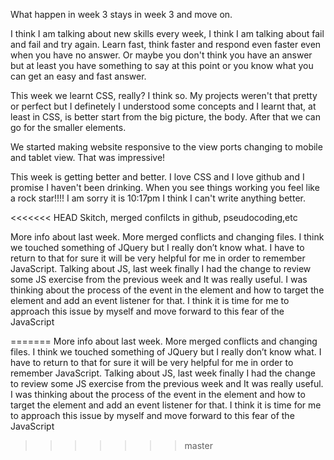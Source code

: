 

What happen in week 3 stays in week 3 and move on.

I think I am talking about new skills every week, I think I am talking about fail and fail and try again. 
Learn fast, think faster and respond even faster even when you have no answer. 
Or maybe you don't think you have an answer but at least you have something to 
say at this point or you know what you can get an easy and fast answer.

This week we learnt CSS, really? I think so. My projects weren't that pretty or perfect but 
I definetely I understood some concepts and I learnt that, at least in CSS, is better start 
from the big picture, the body. After that we can go for the smaller elements.

We started making website responsive to the view ports changing to mobile and tablet view. That was impressive!

This week is getting better and better. I love CSS and I love github and I promise I haven't been drinking. When you see things working you feel like a rock star!!!! I am sorry it is 10:17pm I think I can't write anything better.

<<<<<<< HEAD
Skitch, merged confilcts in github, pseudocoding,etc

More info about last week. More merged conflicts and changing files. I think we touched something of JQuery but I really don’t know what. I have to return to that for sure it will be very helpful for me in order to remember JavaScript. 
Talking about JS, last week finally I had the change to review some JS exercise from the previous week and It was really useful. I was thinking about the process of the event in the element and how to target the element and add an event listener for that. I think it is time for me to approach this issue by myself and move forward to this fear of the JavaScript



=======
More info about last week. More merged conflicts and changing files. I think we touched something of JQuery but I really don’t know what. I have to return to that for sure it will be very helpful for me in order to remember JavaScript. 
Talking about JS, last week finally I had the change to review some JS exercise from the previous week and It was really useful. I was thinking about the process of the event in the element and how to target the element and add an event listener for that. I think it is time for me to approach this issue by myself and move forward to this fear of the JavaScript
>>>>>>> master
